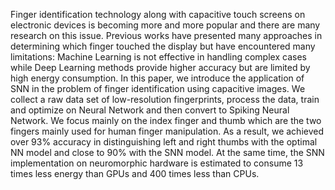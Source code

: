 Finger identification technology along with capacitive touch screens on electronic devices is becoming more and more popular and there are many research on this issue. Previous works have presented many approaches in determining which finger touched the display but have encountered many limitations: Machine Learning is not effective in handling complex cases while Deep Learning methods provide higher accuracy but are limited by high energy consumption. In this paper, we introduce the application of SNN in the problem of finger identification using capacitive images. We collect a raw data set of low-resolution fingerprints, process the data, train and optimize on Neural Network and then convert to Spiking Neural Network. We focus mainly on the index finger and thumb which are the two fingers mainly used for human finger manipulation. As a result, we achieved over 93\% accuracy in distinguishing left and right thumbs with the optimal NN model and close to 90\% with the SNN model. At the same time, the SNN implementation on neuromorphic hardware is estimated to consume 13 times less energy than GPUs and 400 times less than CPUs.
